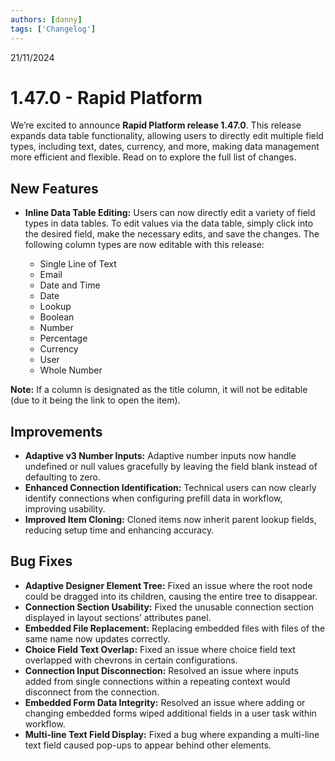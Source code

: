```yaml
---
authors: [danny]
tags: ['Changelog']
---
```


21/11/2024

# 1.47.0 - Rapid Platform

We’re excited to announce **Rapid Platform release 1.47.0**. This release expands data table functionality, allowing users to directly edit multiple field types, including text, dates, currency, and more, making data management more efficient and flexible. Read on to explore the full list of changes.

## New Features
- **Inline Data Table Editing:** Users can now directly edit a variety of field types in data tables. To edit values via the data table, simply click into the desired field, make the necessary edits, and save the changes. The following column types are now editable with this release:

  - Single Line of Text
  - Email
  - Date and Time
  - Date
  - Lookup
  - Boolean
  - Number
  - Percentage
  - Currency
  - User
  - Whole Number

**Note:** If a column is designated as the title column, it will not be editable (due to it being the link to open the item).

## Improvements
- **Adaptive v3 Number Inputs:** Adaptive number inputs now handle undefined or null values gracefully by leaving the field blank instead of defaulting to zero.
- **Enhanced Connection Identification:** Technical users can now clearly identify connections when configuring prefill data in workflow, improving usability.
- **Improved Item Cloning:** Cloned items now inherit parent lookup fields, reducing setup time and enhancing accuracy.

## Bug Fixes
- **Adaptive Designer Element Tree:** Fixed an issue where the root node could be dragged into its children, causing the entire tree to disappear.
- **Connection Section Usability:** Fixed the unusable connection section displayed in layout sections’ attributes panel.
- **Embedded File Replacement:** Replacing embedded files with files of the same name now updates correctly.
- **Choice Field Text Overlap:** Fixed an issue where choice field text overlapped with chevrons in certain configurations.
- **Connection Input Disconnection:** Resolved an issue where inputs added from single connections within a repeating context would disconnect from the connection.
- **Embedded Form Data Integrity:** Resolved an issue where adding or changing embedded forms wiped additional fields in a user task within workflow.
- **Multi-line Text Field Display:** Fixed a bug where expanding a multi-line text field caused pop-ups to appear behind other elements.